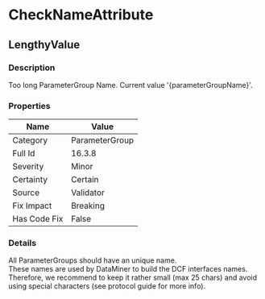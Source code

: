 ﻿---  
uid: Validator_16_3_8  
---

# CheckNameAttribute

## LengthyValue

### Description

Too long ParameterGroup Name. Current value '{parameterGroupName}'.

### Properties

| Name         | Value          |
| ------------ | -------------- |
| Category     | ParameterGroup |
| Full Id      | 16.3.8         |
| Severity     | Minor          |
| Certainty    | Certain        |
| Source       | Validator      |
| Fix Impact   | Breaking       |
| Has Code Fix | False          |

### Details

All ParameterGroups should have an unique name.  
These names are used by DataMiner to build the DCF interfaces names. Therefore, we recommend to keep it rather small (max 25 chars) and avoid using special characters (see protocol guide for more info).
